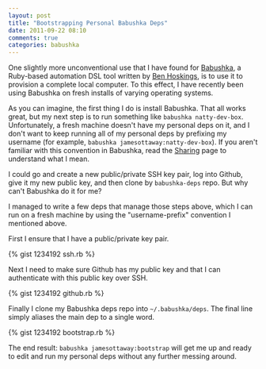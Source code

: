 ```yaml
---
layout: post
title: "Bootstrapping Personal Babushka Deps"
date: 2011-09-22 08:10
comments: true
categories: babushka
---
```


One slightly more unconventional use that I have found for [Babushka](http://babushka.me/), a Ruby-based automation DSL tool written by [Ben Hoskings](http://benhoskin.gs/), is to use it to provision a complete local computer. To this effect, I have recently been using Babushka on fresh installs of varying operating systems.

As you can imagine, the first thing I do is install Babushka. That all works great, but my next step is to run something like `babushka natty-dev-box`. Unfortunately, a fresh machine doesn't have my personal deps on it, and I don't want to keep running all of my personal deps by prefixing my username (for example, `babushka jamesottaway:natty-dev-box`). If you aren't familiar with this convention in Babushka, read the [Sharing](http://babushka.me/sharing) page to understand what I mean.

I could go and create a new public/private SSH key pair, log into Github, give it my new public key, and then clone by `babushka-deps` repo. But why can't Babushka do it for me?

I managed to write a few deps that manage those steps above, which I can run on a fresh machine by using the "username-prefix" convention I mentioned above.

First I ensure that I have a public/private key pair.

{% gist 1234192 ssh.rb %}

Next I need to make sure Github has my public key and that I can authenticate with this public key over SSH.

{% gist 1234192 github.rb %}

Finally I clone my Babushka deps repo into `~/.babushka/deps`. The final line simply aliases the main dep to a single word.

{% gist 1234192 bootstrap.rb %}

The end result: `babushka jamesottaway:bootstrap` will get me up and ready to edit and run my personal deps without any further messing around.